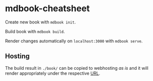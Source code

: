 # mdbook-cheatsheet

Create new book with `mdbook init`.

Build book with `mdbook build`.

Render changes automatically on `localhost:3000` with `mdbook serve`.

## Hosting

The build result in `./book/` can be copied to webhosting _as is_ and it will render appropriately under the respective [URL](https://christianarndt.net/books/mdbook-cheatsheet).
